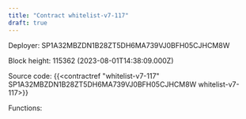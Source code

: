 ```yaml
---
title: "Contract whitelist-v7-117"
draft: true
---
```

Deployer: SP1A32MBZDN1B28ZT5DH6MA739VJ0BFH05CJHCM8W


 



Block height: 115362 (2023-08-01T14:38:09.000Z)

Source code: {{<contractref "whitelist-v7-117" SP1A32MBZDN1B28ZT5DH6MA739VJ0BFH05CJHCM8W whitelist-v7-117>}}

Functions:


